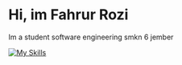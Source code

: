 # **Hi, im Fahrur Rozi**

Im a student software engineering smkn 6 jember

[![My Skills](https://skillicons.dev/icons?i=html,css,js,php,java,laravel,figma)](https://skillicons.dev)

